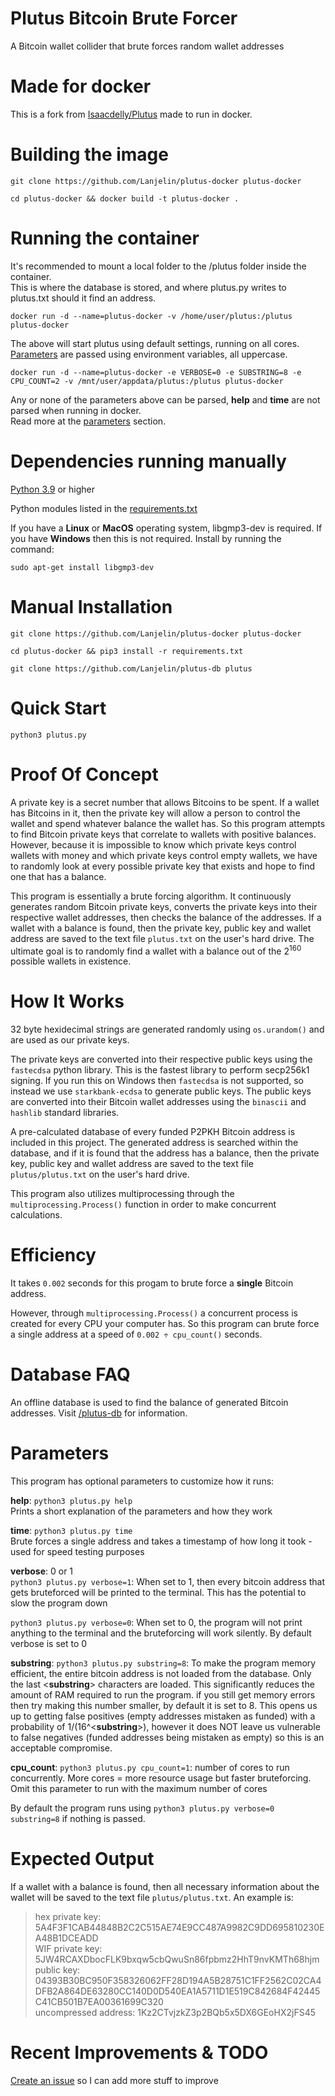 # Plutus Bitcoin Brute Forcer

A Bitcoin wallet collider that brute forces random wallet addresses

# Made for docker

This is a fork from <a href="https://github.com/Isaacdelly/Plutus">Isaacdelly/Plutus</a> made to run in docker.

# Building the image
```
git clone https://github.com/Lanjelin/plutus-docker plutus-docker
```
```
cd plutus-docker && docker build -t plutus-docker .
```

# Running the container

It's recommended to mount a local folder to the /plutus folder inside the container.  
This is where the database is stored, and where plutus.py writes to plutus.txt should it find an address.
```
docker run -d --name=plutus-docker -v /home/user/plutus:/plutus plutus-docker
```
The above will start plutus using default settings, running on all cores.  
<a href="https://github.com/Lanjelin/plutus-docker#parameters">Parameters</a> are passed using environment variables, all uppercase.
```
docker run -d --name=plutus-docker -e VERBOSE=0 -e SUBSTRING=8 -e CPU_COUNT=2 -v /mnt/user/appdata/plutus:/plutus plutus-docker
```
Any or none of the parameters above can be parsed, __help__ and __time__ are not parsed when running in docker.  
Read more at the <a href="https://github.com/Lanjelin/plutus-docker#parameters">parameters</a> section. 


# Dependencies running manually

<a href="https://www.python.org/downloads/">Python 3.9</a> or higher

Python modules listed in the <a href="/requirements.txt">requirements.txt<a/>

If you have a __Linux__ or __MacOS__ operating system, libgmp3-dev is required. If you have __Windows__ then this is not required. Install by running the command:
```
sudo apt-get install libgmp3-dev
```

# Manual Installation

```
git clone https://github.com/Lanjelin/plutus-docker plutus-docker
```
```
cd plutus-docker && pip3 install -r requirements.txt
```
```
git clone https://github.com/Lanjelin/plutus-db plutus
```

# Quick Start

```
python3 plutus.py
```

# Proof Of Concept

A private key is a secret number that allows Bitcoins to be spent. If a wallet has Bitcoins in it, then the private key will allow a person to control the wallet and spend whatever balance the wallet has. So this program attempts to find Bitcoin private keys that correlate to wallets with positive balances. However, because it is impossible to know which private keys control wallets with money and which private keys control empty wallets, we have to randomly look at every possible private key that exists and hope to find one that has a balance.

This program is essentially a brute forcing algorithm. It continuously generates random Bitcoin private keys, converts the private keys into their respective wallet addresses, then checks the balance of the addresses. If a wallet with a balance is found, then the private key, public key and wallet address are saved to the text file `plutus.txt` on the user's hard drive. The ultimate goal is to randomly find a wallet with a balance out of the 2<sup>160</sup> possible wallets in existence. 

# How It Works

32 byte hexidecimal strings are generated randomly using `os.urandom()` and are used as our private keys.

The private keys are converted into their respective public keys using the `fastecdsa` python library. This is the fastest library to perform secp256k1 signing. If you run this on Windows then `fastecdsa` is not supported, so instead we use `starkbank-ecdsa` to generate public keys. The public keys are converted into their Bitcoin wallet addresses using the `binascii` and `hashlib` standard libraries.

A pre-calculated database of every funded P2PKH Bitcoin address is included in this project. The generated address is searched within the database, and if it is found that the address has a balance, then the private key, public key and wallet address are saved to the text file `plutus/plutus.txt` on the user's hard drive.

This program also utilizes multiprocessing through the `multiprocessing.Process()` function in order to make concurrent calculations.

# Efficiency

It takes `0.002` seconds for this progam to brute force a __single__ Bitcoin address. 

However, through `multiprocessing.Process()` a concurrent process is created for every CPU your computer has. So this program can brute force a single address at a speed of `0.002 ÷ cpu_count()` seconds.

# Database FAQ

An offline database is used to find the balance of generated Bitcoin addresses. Visit <a href="https://github.com/Lanjelin/plutus-db">/plutus-db</a> for information.

# Parameters

This program has optional parameters to customize how it runs:

__help__: `python3 plutus.py help` <br />
Prints a short explanation of the parameters and how they work

__time__: `python3 plutus.py time` <br />
Brute forces a single address and takes a timestamp of how long it took - used for speed testing purposes

__verbose__: 0 or 1 <br />
`python3 plutus.py verbose=1`: When set to 1, then every bitcoin address that gets bruteforced will be printed to the terminal. This has the potential to slow the program down

`python3 plutus.py verbose=0`: When set to 0, the program will not print anything to the terminal and the bruteforcing will work silently. By default verbose is set to 0

__substring__: `python3 plutus.py substring=8`:
To make the program memory efficient, the entire bitcoin address is not loaded from the database. Only the last <__substring__> characters are loaded. This significantly reduces the amount of RAM required to run the program. if you still get memory errors then try making this number smaller, by default it is set to 8. This opens us up to getting false positives (empty addresses mistaken as funded) with a probability of 1/(16^<__substring__>), however it does NOT leave us vulnerable to false negatives (funded addresses being mistaken as empty) so this is an acceptable compromise.

__cpu_count__: `python3 plutus.py cpu_count=1`: number of cores to run concurrently. More cores = more resource usage but faster bruteforcing. Omit this parameter to run with the maximum number of cores

By default the program runs using `python3 plutus.py verbose=0 substring=8` if nothing is passed.
  
# Expected Output

If a wallet with a balance is found, then all necessary information about the wallet will be saved to the text file `plutus/plutus.txt`. An example is:

>hex private key: 5A4F3F1CAB44848B2C2C515AE74E9CC487A9982C9DD695810230EA48B1DCEADD<br/>
>WIF private key: 5JW4RCAXDbocFLK9bxqw5cbQwuSn86fpbmz2HhT9nvKMTh68hjm<br/>
>public key: 04393B30BC950F358326062FF28D194A5B28751C1FF2562C02CA4DFB2A864DE63280CC140D0D540EA1A5711D1E519C842684F42445C41CB501B7EA00361699C320<br/>
>uncompressed address: 1Kz2CTvjzkZ3p2BQb5x5DX6GEoHX2jFS45<br/>

# Recent Improvements & TODO

<a href="https://github.com/Lanjelin/plutus-docker/issues">Create an issue</a> so I can add more stuff to improve
